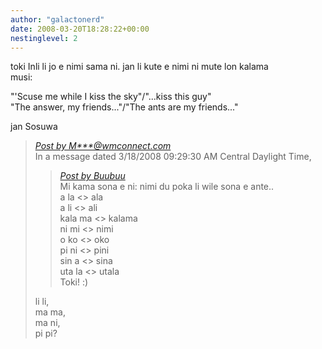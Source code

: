```yaml
---
author: "galactonerd"
date: 2008-03-20T18:28:22+00:00
nestinglevel: 2
---
```

toki Inli li jo e nimi sama ni. jan li kute e nimi ni mute lon kalama  
musi:  
  
"'Scuse me while I kiss the sky"/"...kiss this guy"  
"The answer, my friends..."/"The ants are my friends..."  
  
jan Sosuwa  

> [_Post by M\*\*\*@wmconnect.com_](/EabmoiDC#post2)  
> In a message dated 3/18/2008 09:29:30 AM Central Daylight Time,  
> 
> > [_Post by Buubuu_](/EabmoiDC#post1)  
> > Mi kama sona e ni: nimi du poka li wile sona e ante..  
> > a la <> ala  
> > a li <> ali  
> > kala ma <> kalama  
> > ni mi <> nimi  
> > o ko <> oko  
> > pi ni <> pini  
> > sin a <> sina  
> > uta la <> utala  
> > Toki! :)  
> > 
> 
> li li,  
> ma ma,  
> ma ni,  
> pi pi? </HTML>  
>